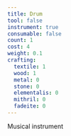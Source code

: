 ```yaml
---
title: Drum
tool: false
instrument: true
consumable: false
count: 1
cost: 4
weight: 0.1
crafting:
  textile: 1
  wood: 1
  metal: 0
  stone: 0
  elementalis: 0
  mithril: 0
  fadeite: 0
---
```


Musical instrument
